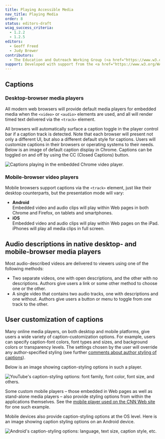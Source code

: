```yaml
---
title: Playing Accessible Media
nav_title: Playing Media
order: 8
status: editors-draft
wcag_success_criteria:
  - 1.2.2
  - 1.2.5
editors:
  - Geoff Freed
  - Judy Brewer
contributors:
  - The Education and Outreach Working Group (<a href="https://www.w3.org/WAI/EO/">EOWG</a>)
support: Developed with support from the <a href="https://www.w3.org/WAI/WCAGTA/">U.S. Access Board, WCAG TA Project</a>
---
```


## Captions

### Desktop-browser media players

All modern web browsers will provide default media players for embedded
media when the `<video>` or `<audio>` elements are used, and all will
render timed text delivered via the `<track>` element.

All browsers will
automatically surface a caption toggle in the player control bar if a
caption track is detected. Note that each browser will present
not only a different UI, but also a different default style for
captions. Users will customize captions in their browsers or operating systems to their needs. Below is an image of default caption display in Chrome.
Captions can be toggled on and off by using the CC (Closed Captions) button.

![Captions playing in the embedded Chrome video
player.](am-chrome-captions.png)

### Mobile-browser video players

Mobile browsers support captions via the `<track>` element, just like
their desktop counterparts, but the presentation mode will vary:

-   **Android**<br>
    Embedded video and audio clips will play within Web pages in both
    Chrome and Firefox, on tablets and smartphones.
-   **iOS**<br>
    Embedded video and audio clips will play within Web pages on the
    iPad. iPhones will play all media clips in full screen.

## Audio descriptions in native desktop- and mobile-browser media players

Most audio-described videos are delivered to viewers using one of the
following methods:

-   Two separate videos, one with open descriptions, and the other with
    no descriptions. Authors give users a link or some other method to
    choose one or the other.
-   A single video that contains two audio tracks, one with descriptions
    and one without. Authors give users a button or menu to toggle from
    one track to the other.

## User customization of captions

Many online media players, on both desktop and mobile platforms, give
users a wide variety of caption-customization options. For example,
users can specify caption-font colors, font types and sizes, and
background colors or transparency levels.
The settings chosen by the user will override any
author-specified styling (see further [comments about
author styling of captions](production-captions.html#a-word-about-styling-captions)).

Below is an image showing caption-styling options in such a
player.

![YouTube's caption-styling options: font family, font color, font size,
and others.](yt_cc_options.png)

Some custom mobile players – those embedded in Web pages as well as
stand-alone media players – also provide styling options from within the
applications themselves. See the [mobile player used on the CNN Web
site](http://www.cnn.com/) for one such example.

Mobile devices also provide caption-styling options at the OS level.
Here is an image showing caption styling options on an Android device.

![Android's caption-styling options: language, text size, caption style,
etc.](android_cc_options.png)
